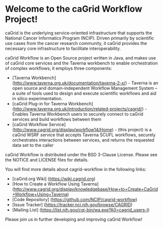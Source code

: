 Welcome to the caGrid Workflow Project!
=====================================

caGrid is the underlying service-oriented infrastructure that supports the National Cancer Informatics Program (NCIP). 
Driven primarily by scientific use cases from the cancer research community, it caGrid provides the necessary core 
infrastructure to facilitate interoperability.

caGrid Workflow is an Open Source project written in Java, and makes use of caGrid core services and the Taverna
workbench to enable orchestration of complex workflows; it employs three components:
 * [Taverna Workbench] (http://www.taverna.org.uk/documentation/taverna-2-x/) - Taverna is an open source and domain-independent Workflow Management System – a suite of tools used to design and execute scientific workflows and aid in silico experimentation.
 * [caGrid Plug-in for Taverna Workbench] (http://www.taverna.org.uk/introduction/related-projects/cagrid/) - Enables Taverna Workbench users to securely connect to caGrid services and build workflows between them
 * [caGrid Workflow Service] (http://www.cagrid.org/display/workflow14/Home) - (this project) is a caGrid WSRF service that accepts Taverna SCUFL workflows, securely orchestrates interactions between services, and returns the requested data set to the caller

caGrid Workflow is distributed under the BSD 3-Clause License. Please see the NOTICE and LICENSE files for details.

You will find more details about cagrid-workflow in the following links:

 * [caGrid.org Wiki] (https://wiki.cagrid.org)
 * [How to Create a Workflow Using Taverna] (http://www.cagrid.org/display/knowledgebase/How+to+Create+CaGrid+Workflow+Using+Taverna)
 * [Code Repository] (https://github.com/NCIP/cagrid-workflow)
 * [Issue Tracker] (https://tracker.nci.nih.gov/browse/CAGRID)
 * [Mailing List] (https://list.nih.gov/cgi-bin/wa.exe?A0=cagrid_users-l)

Please join us in further developing and improving caGrid Workflow!
